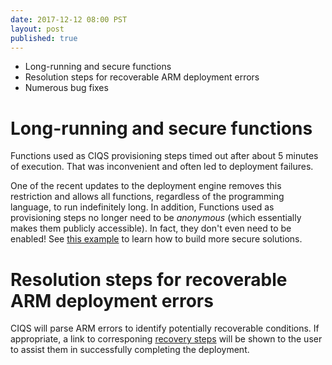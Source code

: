 ```yaml
--- 
date: 2017-12-12 08:00 PST
layout: post
published: true
---
```


- Long-running and secure functions
- Resolution steps for recoverable ARM deployment errors
- Numerous bug fixes

<!--more-->

# Long-running and secure functions

Functions used as CIQS provisioning steps timed out after about 5 minutes of execution. That was inconvenient and often
led to deployment failures.

One of the recent updates to the deployment engine removes this restriction and allows all functions,
regardless of the programming language, to run indefinitely long. In addition, Functions used as provisioning steps
no longer need to be *anonymous* (which essentially makes them publicly accessible).
In fact, they don't even need to be enabled! See [this example](https://github.com/Azure/Azure-CortanaIntelligence-SolutionAuthoringWorkspace/tree/master/Samples/004-cognitiveservices/core/functions/createWebsite)
to learn how to build more secure solutions.

# Resolution steps for recoverable ARM deployment errors

CIQS will parse ARM errors to identify potentially recoverable conditions. If appropriate, a link to 
corresponing [recovery steps](https://github.com/Azure/Azure-CortanaIntelligence-SolutionAuthoringWorkspace/blob/master/docs/faq.md)
will be shown to the user to assist them in successfully completing the deployment.
